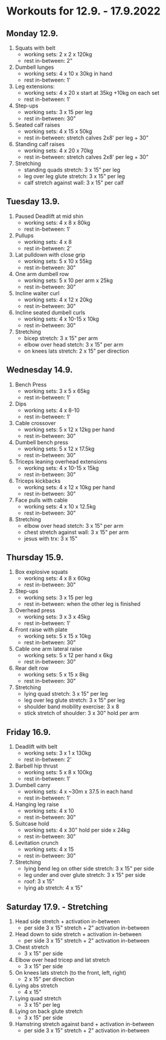 # Workouts for 12.9. - 17.9.2022

## Monday 12.9.

1. Squats with belt
   - working sets: 2 x 2 x 120kg
   - rest in-between: 2"
2. Dumbell lunges
   - working sets: 4 x 10 x 30kg in hand
   - rest in-between: 1'
3. Leg extensions:
   - working sets: 4 x 20 x start at 35kg +10kg on each set
   - rest in-between: 1'
4. Step-ups
   - working sets: 3 x 15 per leg
   - rest in-between: 30"
5. Seated calf raises
   - working sets: 4 x 15 x 50kg
   - rest in-between: stretch calves 2x8' per leg + 30"
6. Standing calf raises
   - working sets: 4 x 20 x 70kg
   - rest in-between: stretch calves 2x8' per leg + 30"
7. Stretching
   - standing quads stretch: 3 x 15" per leg
   - leg over leg glute stretch: 3 x 15" per leg
   - calf stretch against wall: 3 x 15" per calf

## Tuesday 13.9.

1. Paused Deadlift at mid shin
   - working sets: 4 x 8 x 80kg
   - rest in-between: 1'
2. Pullups
   - working sets: 4 x 8
   - rest in-between: 2'
3. Lat pulldown with close grip
   - working sets: 5 x 10 x 55kg
   - rest in-between: 30"
4. One arm dumbell row
   - working sets: 5 x 10 per arm x 25kg
   - rest in-between: 30"
5. Incline waiter curl
   - working sets: 4 x 12 x 20kg
   - rest in-between: 30"
6. Incline seated dumbell curls
   - working sets: 4 x 10-15 x 10kg
   - rest in-between: 30"
7. Stretching
   - bicep stretch: 3 x 15" per arm
   - elbow over head stetch: 3 x 15" per arm
   - on knees lats stretch: 2 x 15" per direction

## Wednesday 14.9.

1. Bench Press
   - working sets: 3 x 5 x 65kg
   - rest in-between: 1'
2. Dips
   - working sets: 4 x 8-10
   - rest in-between: 1'
3. Cable crossover
   - working sets: 5 x 12 x 12kg per hand
   - rest in-between: 30"
4. Dumbell bench press
   - working sets: 5 x 12 x 17.5kg
   - rest in-between: 30"
5. Triceps leaning overhead extensions
   - working sets: 4 x 10-15 x 15kg
   - rest in-between: 30"
6. Triceps kickbacks
   - working sets: 4 x 12 x 10kg per hand
   - rest in-between: 30"
7. Face pulls with cable
   - working sets: 4 x 10 x 12.5kg
   - rest in-between: 30"
8. Stretching
   - elbow over head stetch: 3 x 15" per arm
   - chest stretch against wall: 3 x 15" per arm
   - jesus with trx: 3 x 15"

## Thursday 15.9.

1. Box explosive squats
   - working sets: 4 x 8 x 60kg
   - rest in-between: 30"
2. Step-ups
   - working sets: 3 x 15 per leg
   - rest in-between: when the other leg is finished
3. Overhead press
   - working sets: 3 x 3 x 45kg
   - rest in-between: 1'
4. Front raise with plate
   - working sets: 5 x 15 x 10kg
   - rest in-between: 30"
5. Cable one arm lateral raise
   - working sets: 5 x 12 per hand x 6kg
   - rest in-between: 30"
6. Rear delt row
   - working sets: 5 x 15 x 8kg
   - rest in-between: 30"
7. Stretching
   - lying quad stretch: 3 x 15" per leg
   - leg over leg glute stretch: 3 x 15" per leg
   - shoulder band mobility exercise: 3 x 8
   - stick stretch of shoulder: 3 x 30" hold per arm

## Friday 16.9.

1. Deadlift with belt
   - working sets: 3 x 1 x 130kg
   - rest in-between: 2'
2. Barbell hip thrust
   - working sets: 5 x 8 x 100kg
   - rest in-between: 1'
3. Dumbell carry
   - working sets: 4 x ~30m x 37.5 in each hand
   - rest in-between: 1'
4. Hanging leg raise
   - working sets: 4 x 10
   - rest in-between: 30"
5. Suitcase hold
   - working sets: 4 x 30" hold per side x 24kg
   - rest in-between: 30"
6. Levitation crunch
   - working sets: 4 x 15
   - rest in-between: 30"
7. Stretching
   - lying bend leg on other side stretch: 3 x 15" per side
   - leg under and over glute stretch: 3 x 15" per side
   - roof: 3 x 15"
   - lying ab stretch: 4 x 15"

## Saturday 17.9. - Stretching

1. Head side stretch + activation in-between
   - per side 3 x 15" stretch + 2" activation in-between
2. Head down to side stretch + activation in-between
   - per side 3 x 15" stretch + 2" activation in-between
3. Chest stretch
   - 3 x 15" per side
4. Elbow over head tricep and lat stretch
   - 3 x 15" per side
5. On knees lats stretch (to the front, left, right)
   - 2 x 15" per direction
6. Lying abs stretch
   - 4 x 15"
7. Lying quad stretch
   - 3 x 15" per leg
8. Lying on back glute stretch
   - 3 x 15" per side
9. Hamstring stretch against band + activation in-between
   - per side 3 x 15" stretch + 2" activation in-between
